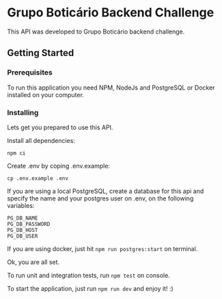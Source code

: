 # Grupo Boticário Backend Challenge

This API was developed to Grupo Boticário backend challenge.

## Getting Started

### Prerequisites

To run this application you need NPM, NodeJs and PostgreSQL or Docker installed on your computer.

### Installing

Lets get you prepared to use this API.

Install all dependencies:
```
npm ci
```

Create .env by coping .env.example:
```
cp .env.example .env
```

If you are using a local PostgreSQL, create a database for this api and specify the name and your postgres user on .env, on the following variables:

```
PG_DB_NAME
PG_DB_PASSWORD
PG_DB_HOST
PG_DB_USER
```

If you are using docker, just hit `npm run postgres:start` on terminal.

Ok, you are all set.

To run unit and integration tests, run `npm test` on console.

To start the application, just run `npm run dev` and enjoy it! :)

## Usage

### Endpoints
```
- POST /auth/login
- POST /dealer
- GET /dealer/cashback
- POST /order
- GET /order
```

#### Create a dealer: POST /dealer

To create a dealer you need to send a json respecting the following format:

```
{
	"name": "example name",
	"cpf": "06850588087",
	"email": "email@test.com",
	"password": "password"
}
```

#### Authentication: POST /auth/login

All endpoints below require an access token that can be generated consuming this endpoint. All you need to do is send a json with a valid dealer email and password.

```
{
	"email": "email@test.com",
	"password": "password"
}
```
This reproduces a JWT Token. It should be informed as a Bearer Token in Authentication Header.

#### Get dealer cashback: GET /dealer/cashback
This one gets the available amount of cashback credit a dealer has based on Boticario Grupo Api

#### Create a order: POST /order
To create a dealer you need to send a json respecting the following format:
```
{
	"code": "001",
	"dealerCpf": "06850588087",
	"date": "2021-10-31 20:03:50",
	"valueInCents": 50000
}
```

#### List orders: GET /order
This one lists all created orders for a dealer. By default it will retrieve a pagination with 10 items per page, on the first page. Optionally you can inform
```
{
    currentPage: number,
    perPage: number,
    status: "validating" | "approved"
}
```
on query to specify pagination and filter orders by status.
### Collection

To easily test it, there is an complete Insomnia Collection on this repository. You just need to import the file `GrupoBoticario_Insomnia_2021-10-31`.

### Observations

- All monetary values when dealing with orders and cashback should be treated as cents.
```
For example:
R$ 1.00 = 100
R$ 509.40 = 50940
```
- All requests generates a log on console, so pay attention.